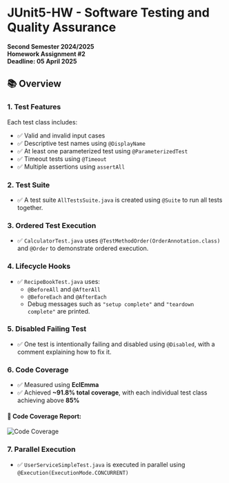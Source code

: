 # JUnit5-HW - Software Testing and Quality Assurance

**Second Semester 2024/2025**  
**Homework Assignment #2**  
**Deadline: 05 April 2025**  

## 📚 Overview



### 1. Test Features
Each test class includes:
- ✅ Valid and invalid input cases
- ✅ Descriptive test names using `@DisplayName`
- ✅ At least one parameterized test using `@ParameterizedTest`
- ✅ Timeout tests using `@Timeout`
- ✅ Multiple assertions using `assertAll`

### 2. Test Suite
- ✅ A test suite `AllTestsSuite.java` is created using `@Suite` to run all tests together.

### 3. Ordered Test Execution
- ✅ `CalculatorTest.java` uses `@TestMethodOrder(OrderAnnotation.class)` and `@Order` to demonstrate ordered execution.

### 4. Lifecycle Hooks
- ✅ `RecipeBookTest.java` uses:
  - `@BeforeAll` and `@AfterAll`
  - `@BeforeEach` and `@AfterEach`
  - Debug messages such as `"setup complete"` and `"teardown complete"` are printed.

### 5. Disabled Failing Test
- ✅ One test is intentionally failing and disabled using `@Disabled`, with a comment explaining how to fix it.

### 6. Code Coverage
- ✅ Measured using **EclEmma**
- ✅ Achieved **~91.8% total coverage**, with each individual test class achieving above **85%**
#### 📸 Code Coverage Report:

![Code Coverage](images/code-coverage.png)
### 7. Parallel Execution
- ✅ `UserServiceSimpleTest.java` is executed in parallel using `@Execution(ExecutionMode.CONCURRENT)`


